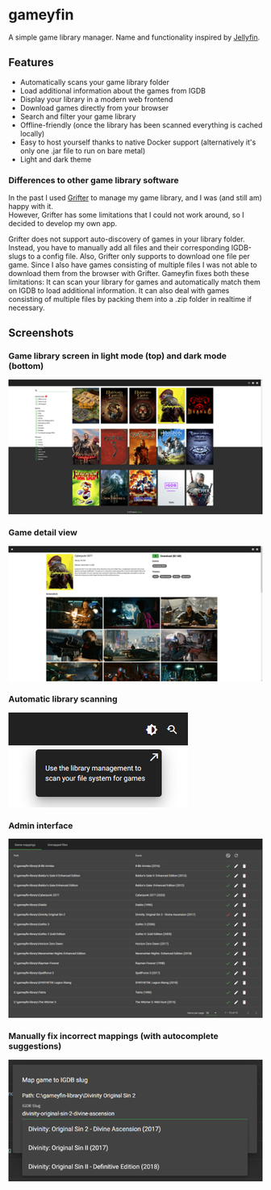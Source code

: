 # gameyfin
A simple game library manager.
Name and functionality inspired by [Jellyfin](https://jellyfin.org/).

## Features

* Automatically scans your game library folder
* Load additional information about the games from IGDB
* Display your library in a modern web frontend
* Download games directly from your browser
* Search and filter your game library
* Offline-friendly (once the library has been scanned everything is cached locally)
* Easy to host yourself thanks to native Docker support (alternatively it's only one .jar file to run on bare metal)
* Light and dark theme

### Differences to other game library software

In the past I used [Grifter](https://github.com/terrybrash/grifter) to manage my game library, and I was (and still am) happy with it.  
However, Grifter has some limitations that I could not work around, so I decided to develop my own app.

Grifter does not support auto-discovery of games in your library folder. Instead, you have to manually add all files and their corresponding IGDB-slugs to a config file.
Also, Grifter only supports to download one file per game. Since I also have games consisting of multiple files I was not able to download them from the browser with Grifter.
Gameyfin fixes both these limitations: It can scan your library for games and automatically match them on IGDB to load additional information.
It can also deal with games consisting of multiple files by packing them into a .zip folder in realtime if necessary.

## Screenshots

### Game library screen in light mode (top) and dark mode (bottom)
![Game library](assets/library_overview.png)

### Game detail view
![Game detail screen](assets/game_detail_view.png)

### Automatic library scanning
![Library scan hint](assets/scan_library.png)

### Admin interface
![Admin interface](assets/game_mappings.png)

### Manually fix incorrect mappings (with autocomplete suggestions)
![Fix mapping dialog](assets/fix_game_mapping.png)

